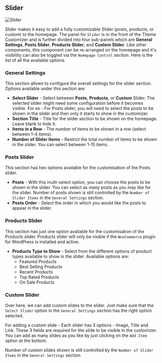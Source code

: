 ## Slider

<img src="" alt="Slider">

Slider makes it easy to add a fully customizable Slider (posts, products, or custom) to the homepage. The panel for `Slider` is in the front of the Theme Customizer and is further divided into four sub-panels which are **General Settings**, **Posts Slider**, **Products Slider**, and **Custom Slider**. Like other components, this component can be re-arranged on the homepage and it's visibility can also be toggled via the `Homepage Control` section. Here is the list of all the available options.

### General Settings

This section allows to configure the overall settings for the slider section. Options available under this section are:

* **Select Slider** - Select between **Posts**, **Products**, or **Custom** Slider. The selected slider might need some configuration before it becomes visible. For ex - For Posts slider, you will need to select the posts to be shown in the slider and then only it starts to show in the customizer.
* **Section Title** - Title for the slider section to be shown on the homepage. Leave blank to hide it.
* **Items in a Row** - The number of items to be shown in a row (select between 1-4 items).
* **Number of Slider Items** - Restrict the total number of items to be shown in the slider. You can select between 1-15 items.

### Posts Slider

This section has two options available for the customisation of the Posts slider.

* **Posts** - With this multi-select option, you can choose the posts to be shown in the slider. You can select as many posts as you may like for the slider. Number of posts shown is still controlled by the `Number of Slider Items` in the `General Settings` section.
* **Posts Order** - Select the order in which you would like the posts to appear in the slider.

### Products Slider

This section has just one option available for the customisation of the Products slider. Products slider will only be visible if the `WooCommerce` plugin for WordPress is installed and active.

* **Products Type to Show** - Select from the different options of product types available to show in the slider. Available options are:
	* Featured Products
	* Best Selling Products
	* Recent Products
	* Top Rated Products
	* On Sale Products

### Custom Slider

Over here, we can add custom slides to the slider. Just make sure that the `Select Slider` option in the `General Settings` section has the right option selected.

For adding a custom slide - Each slider has 3 options - Image, Title and Link. These 3 fields are required for the slide to be visible in the customizer. You can add as many slides as you like by just clicking on the `Add Item` option at the bottom.

Number of custom slides shown is still controlled by the `Number of Slider Items` in the `General Settings` section.